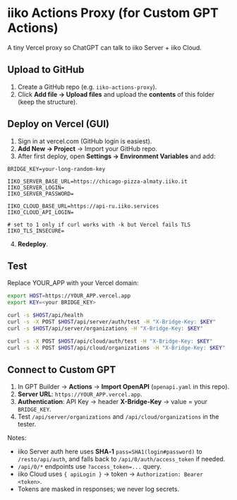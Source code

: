 # iiko Actions Proxy (for Custom GPT Actions)

A tiny Vercel proxy so ChatGPT can talk to iiko Server + iiko Cloud.

## Upload to GitHub
1) Create a GitHub repo (e.g. `iiko-actions-proxy`).
2) Click **Add file → Upload files** and upload the **contents** of this folder (keep the structure).

## Deploy on Vercel (GUI)
1) Sign in at vercel.com (GitHub login is easiest).
2) **Add New → Project** → Import your GitHub repo.
3) After first deploy, open **Settings → Environment Variables** and add:
```
BRIDGE_KEY=your-long-random-key

IIKO_SERVER_BASE_URL=https://chicago-pizza-almaty.iiko.it
IIKO_SERVER_LOGIN=
IIKO_SERVER_PASSWORD=

IIKO_CLOUD_BASE_URL=https://api-ru.iiko.services
IIKO_CLOUD_API_LOGIN=

# set to 1 only if curl works with -k but Vercel fails TLS
IIKO_TLS_INSECURE=
```
4) **Redeploy**.

## Test
Replace YOUR_APP with your Vercel domain:
```bash
export HOST=https://YOUR_APP.vercel.app
export KEY=<your BRIDGE_KEY>

curl -s $HOST/api/health
curl -s -X POST $HOST/api/server/auth/test -H "X-Bridge-Key: $KEY"
curl -s $HOST/api/server/organizations -H "X-Bridge-Key: $KEY"

curl -s -X POST $HOST/api/cloud/auth/test -H "X-Bridge-Key: $KEY"
curl -s -X POST $HOST/api/cloud/organizations -H "X-Bridge-Key: $KEY" -H "Content-Type: application/json" -d '{"organizationIds":null,"returnExternalData":false}'
```

## Connect to Custom GPT
1) In GPT Builder → **Actions** → **Import OpenAPI** (`openapi.yaml` in this repo).
2) **Server URL**: `https://YOUR_APP.vercel.app`.
3) **Authentication**: API Key → header **X-Bridge-Key** → value = your `BRIDGE_KEY`.
4) Test `/api/server/organizations` and `/api/cloud/organizations` in the tester.

Notes:
- iiko Server auth here uses **SHA‑1** `pass=SHA1(login#password)` to `/resto/api/auth`, and falls back to `/api/0/auth/access_token` if needed.
- `/api/0/*` endpoints use `?access_token=...` query.
- iiko Cloud uses `{ apiLogin }` → token → `Authorization: Bearer <token>`.
- Tokens are masked in responses; we never log secrets.
